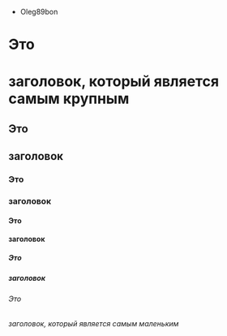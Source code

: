 - Oleg89bon
# Это <h1>заголовок, который является самым крупным
## Это <h2>заголовок
### Это <h3>заголовок
#### Это <h4>заголовок
##### Это <h5>заголовок
###### Это <h6>заголовок, который является самым маленьким
